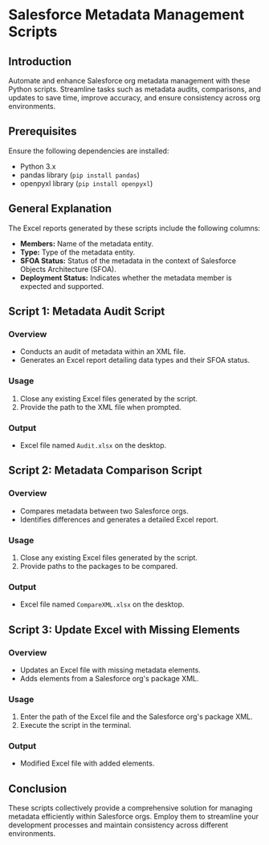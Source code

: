 # Salesforce Metadata Management Scripts

## Introduction

Automate and enhance Salesforce org metadata management with these Python scripts. Streamline tasks such as metadata audits, comparisons, and updates to save time, improve accuracy, and ensure consistency across org environments.

## Prerequisites

Ensure the following dependencies are installed:

- Python 3.x
- pandas library (`pip install pandas`)
- openpyxl library (`pip install openpyxl`)

## General Explanation

The Excel reports generated by these scripts include the following columns:

- **Members:** Name of the metadata entity.
- **Type:** Type of the metadata entity.
- **SFOA Status:** Status of the metadata in the context of Salesforce Objects Architecture (SFOA).
- **Deployment Status:** Indicates whether the metadata member is expected and supported.

## Script 1: Metadata Audit Script

### Overview

- Conducts an audit of metadata within an XML file.
- Generates an Excel report detailing data types and their SFOA status.

### Usage

1. Close any existing Excel files generated by the script.
2. Provide the path to the XML file when prompted.

### Output

- Excel file named `Audit.xlsx` on the desktop.

## Script 2: Metadata Comparison Script

### Overview

- Compares metadata between two Salesforce orgs.
- Identifies differences and generates a detailed Excel report.

### Usage

1. Close any existing Excel files generated by the script.
2. Provide paths to the packages to be compared.

### Output

- Excel file named `CompareXML.xlsx` on the desktop.

## Script 3: Update Excel with Missing Elements

### Overview

- Updates an Excel file with missing metadata elements.
- Adds elements from a Salesforce org's package XML.

### Usage

1. Enter the path of the Excel file and the Salesforce org's package XML.
2. Execute the script in the terminal.

### Output

- Modified Excel file with added elements.

## Conclusion

These scripts collectively provide a comprehensive solution for managing metadata efficiently within Salesforce orgs. Employ them to streamline your development processes and maintain consistency across different environments.
